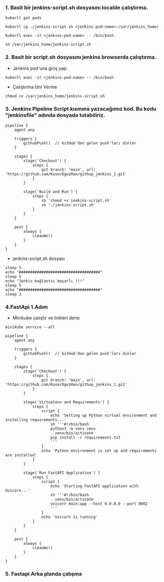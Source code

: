 ### 1. Basit bir jenkins-script.sh dosyasını localde çalıştırma.

```
kubectl get pods
```

```
kubectl cp ./jenkins-script.sh <jenkins-pod-name>:/var/jenkins_home/
```

```
kubectl exec -it <jenkins-pod-name> -- /bin/bash
```

```
sh /var/jenkins_home/jenkins-script.sh
```
### 2. Basit bir script.sh dosyasını jenkins browserda çalıştırma.

- Jenkins pod'una giriş yap:

```
kubectl exec -it <jenkins-pod-name> -- /bin/bash
```
- Çalıştırma İzni Verme

```
chmod +x /var/jenkins_home/jenkins-script.sh
```

### 3. Jenkins Pipeline Script kısmına yazacağımız kod. Bu kodu "jenkinsfile" adında dosyada tutabiliriz.

```
pipeline {
    agent any

    triggers {
        githubPush()  // GitHub'dan gelen push'ları dinler
    }

    stages {
        stage('Checkout') {
            steps {
                git branch: 'main', url: 'https://github.com/KuserOguzHan/githup_jenkins_1.git'
            }
        }

        stage('Build and Run') {
            steps {
                sh 'chmod +x jenkins-script.sh'
                sh './jenkins-script.sh'
            }
        }
    }

    post {
        always {
            cleanWs()
        }
    }
}

```
- jenkins-script.sh dosyası
```
sleep 5
echo "####################################"
sleep 5
echo "Jenkis bağlantsı başarlı !!!"
sleep 5
echo "####################################"
sleep 3
```
### 4.FastApi 1.Adım

- Minikube çalıştır ve linkleri dene
```
minikube service --all
```

```
pipeline {
    agent any

    triggers {
        githubPush()  // GitHub'dan gelen push'ları dinler
    }

    stages {
        stage('Checkout') {
            steps {
                git branch: 'main', url: 'https://github.com/KuserOguzHan/githup_jenkins_1.git'
            }
        }

        stage('Virtualenv and Requirements') {
            steps {
                script {
                    echo 'Setting up Python virtual environment and installing requirements...'
                    sh '''#!/bin/bash
                    python3 -m venv venv
                    . venv/bin/activate
                    pip install -r requirements.txt
                    '''
                }
                echo 'Python environment is set up and requirements are installed'
            }
        }

        stage('Run FastAPI Application') {
            steps {
                script {
                    echo 'Starting FastAPI application with Uvicorn...'
                    sh '''#!/bin/bash
                    . venv/bin/activate
                    uvicorn main:app --host 0.0.0.0 --port 8002
                    '''
                }
                echo 'Uvicorn is running'
            }
        }
    }

    post {
        always {
            cleanWs()
        }
    }
}
```

### 5. Fastapi Arka planda çalışma




